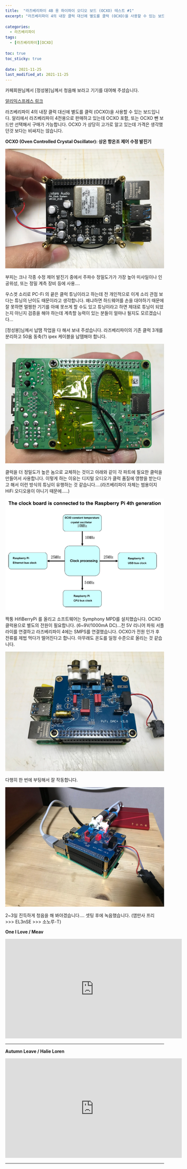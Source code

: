 ```yaml
---
title:  "라즈베리파이 4B 용 하이파이 오디오 보드 (OCXO) 테스트 #1"
excerpt: "라즈베리파이 4의 내장 클럭 대신에 별도를 클럭 (OCXO)을 사용할 수 있는 보드입니다. 알리에서 라즈베리파이 4전용으로 판매하고 있는데 OCXO 포함, 또는 OCXO 뺀 보드만 선택해서 구매가 가능합니다. OCXO 가 상당히 고가로 알고 있는데 가격은 생각했던것 보다는 비싸지는 않습니다."

categories:
  - 라즈베리파이
tags:
  - [라즈베리파이][OCXO]

toc: true
toc_sticky: true
 
date: 2021-11-25
last_modified_at: 2021-11-25
---
```

카페회원님께서 [정성봉]님께서 청음해 보라고 기기를 대여해 주셨습니다.

[알리익스프레스 링크](https://ko.aliexpress.com/item/1005003129835441.html)

라즈베리파이 4의 내장 클럭 대신에 별도를 클럭 (OCXO)을 사용할 수 있는 보드입니다. 알리에서 라즈베리파이 4전용으로 판매하고 있는데 OCXO 포함, 또는 OCXO 뺀 보드만 선택해서 구매가 가능합니다. OCXO 가 상당히 고가로 알고 있는데 가격은 생각했던것 보다는 비싸지는 않습니다. 

**OCXO (Oven Controlled Crystal Oscillator): 상온 항온조 제어 수정 발진기**

![RPi4 OCXO 01](/assets/images/RPi4-OCXO-01.jpg)

부피는 크나 각종 수정 제어 발진기 중에서 주파수 정밀도가가 가장 높아 미사일이나 인공위성, 또는 정밀 계측 장비 등에 사용....

우스겟 소리로 PC-Fi 의 끝은 클럭 튜닝이라고 하는데 전 개인적으로 이게 소리 관점 보다는 튜닝의 난이도 때문이라고 생각합니다. 왜냐하면 하드웨어를 손을 대야하기 때문에 잘 못하면 멀쩡한 기기를 아예 못쓰게 할 수도 있고 튜닝이라고 하면 제대로 튜닝이 되었는지 아닌지 검증을 해야 하는데 계측할 능력이 있는 분들이 얼마나 될지도 모르겠습니다... 

[정성봉]님께서 납땜 작업을 다 해서 보내 주셨습니다. 라즈베리파이의 기존 클럭 3개를 분리하고 50옴 동축(?) ipex 케이블을 납땜해야 합니다.

![RPi4 OCXO 02](/assets/images/RPi4-OCXO-02.jpg)

클럭을 더 정밀도가 높은 놈으로 교체하는 것이고 아래와 같이 각 파트에 필요한 클럭을 만들어서 사용합니다. 이렇게 하는 이유는 디지털 오디오가 클럭 품질에 영향을 받는다고 해서 이런 방식의 튜닝이 유행하는 것 같습니다....(라즈베리파이 자체는 범용이지 HiFi 오디오용이 아니기 때문에.....)

![RPi4 OCXO 03](/assets/images/RPi4-OCXO-03.jpg)

짝퉁 HifiBerryPi 를 올리고 소프트웨어는 Symphony MPD를 설치했습니다. OCXO 클럭용으로 별도의 전원이 필요합니다. (6~9V/1000mA DC)...전 5V 리니어 파워 서플라이를 연결하고 라즈베리파이 4에는 SMPS를 연결했습니다. OCXO가 전원 인가 후 전류를 제법 먹다가 떨어진다고 합니다. 아무래도 온도를 일정 수준으로 올리는 것 같습니다.

![RPi4 OCXO 04](/assets/images/RPi4-OCXO-04.jpg)

다행히 한 번에 부팅해서 잘 작동합니다.

![RPi4 OCXO 05](/assets/images/RPi4-OCXO-05.jpg)

2~3일 진득하게 청음을 해 봐야겠습니다....
셋팅 후에 녹음했습니다. (앰만사 프리 >>> EL3nSE >>> 소노루-T)

**One I Love / Meav**

<iframe width="560" height="315" src="https://www.youtube.com/embed/p5mo2qiIUKQ" frameborder="0" allowfullscreen></iframe>

---
**Autumn Leave / Halie Loren**

<iframe width="560" height="315" src="https://www.youtube.com/embed/UJ8tx2Sf8ZI" frameborder="0" allowfullscreen></iframe>

---